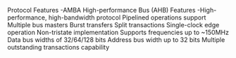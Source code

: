 Protocol Features
-AMBA High-performance Bus (AHB) Features
-High-performance, high-bandwidth protocol
Pipelined operations support
Multiple bus masters
Burst transfers
Split transactions
Single-clock edge operation
Non-tristate implementation
Supports frequencies up to ~150MHz
Data bus widths of 32/64/128 bits
Address bus width up to 32 bits
Multiple outstanding transactions capability
